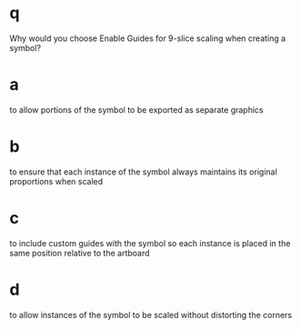 # q
Why would you choose Enable Guides for 9-slice scaling when creating a symbol?
# a
to allow portions of the symbol to be exported as separate graphics
# b
to ensure that each instance of the symbol always maintains its original proportions when scaled
# c
to include custom guides with the symbol so each instance is placed in the same position relative to the artboard
# d
to allow instances of the symbol to be scaled without distorting the corners